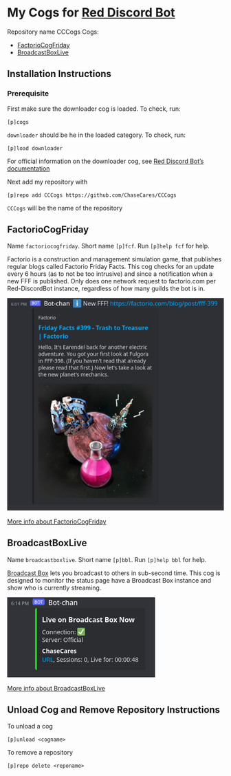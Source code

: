 # My Cogs for [Red Discord Bot](https://github.com/Cog-Creators/Red-DiscordBot)

Repository name CCCogs
Cogs:

* [FactorioCogFriday](./factoriocogfriday/README.md)
* [BroadcastBoxLive](./broadcastboxlive/README.md)

## Installation Instructions

### Prerequisite

First make sure the downloader cog is loaded. To check, run:

```console
[p]cogs
```

`downloader` should be he in the loaded category. To check, run:

```console
[p]load downloader
```

For official information on the downloader cog, see [Red Discord Bot’s documentation](https://docs.discord.red/en/stable/cog_guides/downloader.htm)

Next add my repository with

```console
[p]repo add CCCogs https://github.com/ChaseCares/CCCogs
```

`CCCogs` will be the name of the repository

## FactorioCogFriday

Name `factoriocogfriday`.
Short name `[p]fcf`.
Run `[p]help fcf` for help.

Factorio is a construction and management simulation game, that publishes regular blogs called Factorio Friday Facts. This cog checks for an update every 6 hours (as to not be too intrusive) and since a notification when a new FFF is published. Only does one network request to factorio.com per Red-DiscordBot instance, regardless of how many guilds the bot is in.

![Factorio Cog Friday announcement example](./img/factoriocogfriday-announcement.png)

[More info about FactorioCogFriday](./factoriocogfriday/README.md)

## BroadcastBoxLive

Name `broadcastboxlive`.
Short name `[p]bbl`.
Run `[p]help bbl` for help.

[Broadcast Box](https://github.com/Glimesh/broadcast-box) lets you broadcast to others in sub-second time. This cog is designed to monitor the status page have a Broadcast Box instance and show who is currently streaming.

![Broadcast Box Live embed example](./img/broadcastboxlive-embed.png)

[More info about BroadcastBoxLive](./broadcastboxlive/README.md)

## Unload Cog and Remove Repository Instructions

To unload a cog

```console
[p]unload <cogname>
```

To remove a repository

```console
[p]repo delete <reponame>
```
